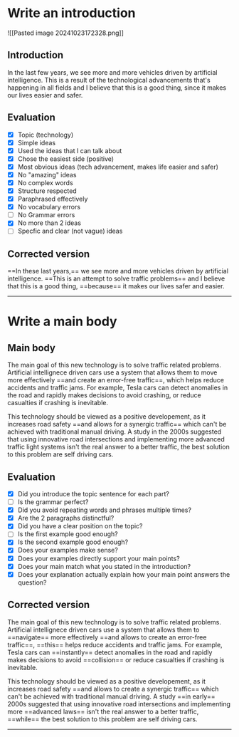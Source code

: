 # Write an introduction

![[Pasted image 20241023172328.png]]

## Introduction

In the last few years, we see more and more vehicles driven by artificial intelligence. This is a result of the technological advancements that's happening in all fields and I believe that this is a good thing, since it makes our lives easier and safer.

## Evaluation

- [x] Topic (technology)
- [x] Simple ideas
- [x] Used the ideas that I can talk about
- [x] Chose the easiest side (positive)
- [x] Most obvious ideas (tech advancement, makes life easier and safer)
- [x] No "amazing" ideas
- [x] No complex words
- [x] Structure respected
- [x] Paraphrased effectively
- [x] No vocabulary errors
- [ ] No Grammar errors
- [x] No more than 2 ideas
- [ ] Specfic and clear (not vague) ideas

## Corrected version

==In these last years,== we see more and more vehicles driven by artificial intelligence. ==This is an attempt to solve traffic problems== and I believe that this is a good thing, ==because== it makes our lives safer and easier. 

---
# Write a main body

## Main body

The main goal of this new technology is to solve traffic related problems. Artificial intellignece driven cars use a system that allows them to move more effectively ==and create an error-free traffic==, which helps reduce accidents and traffic jams. For example, Tesla cars can detect anomalies in the road and rapidly makes decisions to avoid crashing, or reduce casualties if crashing is inevitable.

This technology should be viewed as a positive developement, as it increases road safety ==and allows for a synergic traffic== which can't be achieved with traditional manual driving. A study in the 2000s suggested that using innovative road intersections and implementing more advanced traffic light systems isn't the real answer to a better traffic, the best solution to this problem are self driving cars.

## Evaluation

- [x] Did you introduce the topic sentence for each part?
- [ ] Is the grammar perfect?
- [x] Did you avoid repeating words and phrases multiple times?
- [x] Are the 2 paragraphs distinctful? 
- [x] Did you have a clear position on the topic? 
- [ ] Is the first example good enough?
- [x] Is the second example good enough?
- [x] Does your examples make sense?
- [x] Does your examples directly support your main points?
- [x] Does your main match what you stated in the introduction?
- [x] Does your explanation actually explain how your main point answers the question?

## Corrected version

The main goal of this new technology is to solve traffic related problems. Artificial intellignece driven cars use a system that allows them to ==navigate== more effectively ==and allows to create an error-free traffic==, ==this== helps reduce accidents and traffic jams. For example, Tesla cars can ==instantly== detect anomalies in the road and rapidly makes decisions to avoid  ==collision== or reduce casualties if crashing is inevitable.

This technology should be viewed as a positive developement, as it increases road safety ==and allows to create a synergic traffic== which can't be achieved with traditional manual driving. A study ==in early== 2000s suggested that using innovative road intersections and implementing more ==advanced laws== isn't the real answer to a better traffic, ==while== the best solution to this problem are self driving cars.

---
